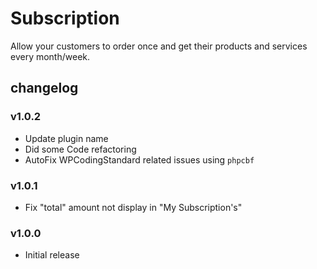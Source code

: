 # Subscription

Allow your customers to order once and get their products and services every month/week.

## changelog

### v1.0.2
- Update plugin name
- Did some Code refactoring
- AutoFix WPCodingStandard related issues using `phpcbf`

### v1.0.1
- Fix "total" amount not display in "My Subscription's"

### v1.0.0

- Initial release
